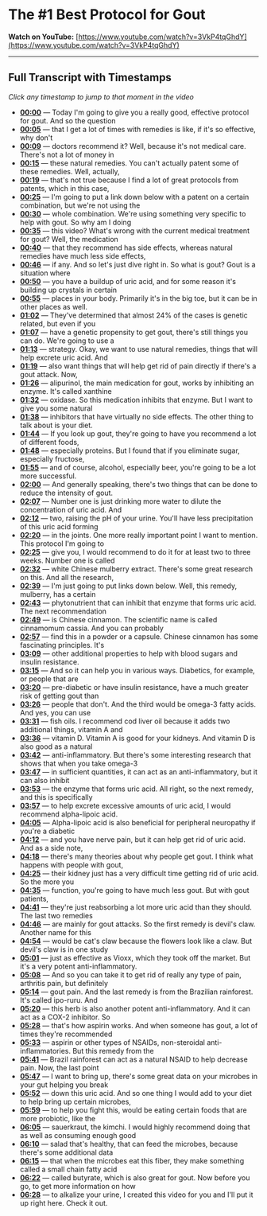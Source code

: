 # The #1 Best Protocol for Gout

**Watch on YouTube:** [https://www.youtube.com/watch?v=3VkP4tqGhdY](https://www.youtube.com/watch?v=3VkP4tqGhdY)

---

## Full Transcript with Timestamps

*Click any timestamp to jump to that moment in the video*

- **[00:00](https://www.youtube.com/watch?v=3VkP4tqGhdY&t=0s)** — Today I'm going to give you a really good, effective protocol for gout. And so the question
- **[00:05](https://www.youtube.com/watch?v=3VkP4tqGhdY&t=5s)** — that I get a lot of times with remedies is like, if it's so effective, why don't
- **[00:09](https://www.youtube.com/watch?v=3VkP4tqGhdY&t=9s)** — doctors recommend it? Well, because it's not medical care. There's not a lot of money in
- **[00:15](https://www.youtube.com/watch?v=3VkP4tqGhdY&t=15s)** — these natural remedies. You can't actually patent some of these remedies. Well, actually,
- **[00:19](https://www.youtube.com/watch?v=3VkP4tqGhdY&t=19s)** — that's not true because I find a lot of great protocols from patents, which in this case,
- **[00:25](https://www.youtube.com/watch?v=3VkP4tqGhdY&t=25s)** — I'm going to put a link down below with a patent on a certain combination, but we're not using the
- **[00:30](https://www.youtube.com/watch?v=3VkP4tqGhdY&t=30s)** — whole combination. We're using something very specific to help with gout. So why am I doing
- **[00:35](https://www.youtube.com/watch?v=3VkP4tqGhdY&t=35s)** — this video? What's wrong with the current medical treatment for gout? Well, the medication
- **[00:40](https://www.youtube.com/watch?v=3VkP4tqGhdY&t=40s)** — that they recommend has side effects, whereas natural remedies have much less side effects,
- **[00:46](https://www.youtube.com/watch?v=3VkP4tqGhdY&t=46s)** — if any. And so let's just dive right in. So what is gout? Gout is a situation where
- **[00:50](https://www.youtube.com/watch?v=3VkP4tqGhdY&t=50s)** — you have a buildup of uric acid, and for some reason it's building up crystals in certain
- **[00:55](https://www.youtube.com/watch?v=3VkP4tqGhdY&t=55s)** — places in your body. Primarily it's in the big toe, but it can be in other places as well.
- **[01:02](https://www.youtube.com/watch?v=3VkP4tqGhdY&t=62s)** — They've determined that almost 24% of the cases is genetic related, but even if you
- **[01:07](https://www.youtube.com/watch?v=3VkP4tqGhdY&t=67s)** — have a genetic propensity to get gout, there's still things you can do. We're going to use a
- **[01:13](https://www.youtube.com/watch?v=3VkP4tqGhdY&t=73s)** — strategy. Okay, we want to use natural remedies, things that will help excrete uric acid. And
- **[01:19](https://www.youtube.com/watch?v=3VkP4tqGhdY&t=79s)** — also want things that will help get rid of pain directly if there's a gout attack. Now,
- **[01:26](https://www.youtube.com/watch?v=3VkP4tqGhdY&t=86s)** — alipurinol, the main medication for gout, works by inhibiting an enzyme. It's called xanthine
- **[01:32](https://www.youtube.com/watch?v=3VkP4tqGhdY&t=92s)** — oxidase. So this medication inhibits that enzyme. But I want to give you some natural
- **[01:38](https://www.youtube.com/watch?v=3VkP4tqGhdY&t=98s)** — inhibitors that have virtually no side effects. The other thing to talk about is your diet.
- **[01:44](https://www.youtube.com/watch?v=3VkP4tqGhdY&t=104s)** — If you look up gout, they're going to have you recommend a lot of different foods,
- **[01:48](https://www.youtube.com/watch?v=3VkP4tqGhdY&t=108s)** — especially proteins. But I found that if you eliminate sugar, especially fructose,
- **[01:55](https://www.youtube.com/watch?v=3VkP4tqGhdY&t=115s)** — and of course, alcohol, especially beer, you're going to be a lot more successful.
- **[02:00](https://www.youtube.com/watch?v=3VkP4tqGhdY&t=120s)** — And generally speaking, there's two things that can be done to reduce the intensity of gout.
- **[02:07](https://www.youtube.com/watch?v=3VkP4tqGhdY&t=127s)** — Number one is just drinking more water to dilute the concentration of uric acid. And
- **[02:12](https://www.youtube.com/watch?v=3VkP4tqGhdY&t=132s)** — two, raising the pH of your urine. You'll have less precipitation of this uric acid forming
- **[02:20](https://www.youtube.com/watch?v=3VkP4tqGhdY&t=140s)** — in the joints. One more really important point I want to mention. This protocol I'm going to
- **[02:25](https://www.youtube.com/watch?v=3VkP4tqGhdY&t=145s)** — give you, I would recommend to do it for at least two to three weeks. Number one is called
- **[02:32](https://www.youtube.com/watch?v=3VkP4tqGhdY&t=152s)** — white Chinese mulberry extract. There's some great research on this. And all the research,
- **[02:39](https://www.youtube.com/watch?v=3VkP4tqGhdY&t=159s)** — I'm just going to put links down below. Well, this remedy, mulberry, has a certain
- **[02:43](https://www.youtube.com/watch?v=3VkP4tqGhdY&t=163s)** — phytonutrient that can inhibit that enzyme that forms uric acid. The next recommendation
- **[02:49](https://www.youtube.com/watch?v=3VkP4tqGhdY&t=169s)** — is Chinese cinnamon. The scientific name is called cinnamomum cassia. And you can probably
- **[02:57](https://www.youtube.com/watch?v=3VkP4tqGhdY&t=177s)** — find this in a powder or a capsule. Chinese cinnamon has some fascinating principles. It's
- **[03:09](https://www.youtube.com/watch?v=3VkP4tqGhdY&t=189s)** — other additional properties to help with blood sugars and insulin resistance.
- **[03:15](https://www.youtube.com/watch?v=3VkP4tqGhdY&t=195s)** — And so it can help you in various ways. Diabetics, for example, or people that are
- **[03:20](https://www.youtube.com/watch?v=3VkP4tqGhdY&t=200s)** — pre-diabetic or have insulin resistance, have a much greater risk of getting gout than
- **[03:26](https://www.youtube.com/watch?v=3VkP4tqGhdY&t=206s)** — people that don't. And the third would be omega-3 fatty acids. And yes, you can use
- **[03:31](https://www.youtube.com/watch?v=3VkP4tqGhdY&t=211s)** — fish oils. I recommend cod liver oil because it adds two additional things, vitamin A and
- **[03:36](https://www.youtube.com/watch?v=3VkP4tqGhdY&t=216s)** — vitamin D. Vitamin A is good for your kidneys. And vitamin D is also good as a natural
- **[03:42](https://www.youtube.com/watch?v=3VkP4tqGhdY&t=222s)** — anti-inflammatory. But there's some interesting research that shows that when you take omega-3
- **[03:47](https://www.youtube.com/watch?v=3VkP4tqGhdY&t=227s)** — in sufficient quantities, it can act as an anti-inflammatory, but it can also inhibit
- **[03:53](https://www.youtube.com/watch?v=3VkP4tqGhdY&t=233s)** — the enzyme that forms uric acid. All right, so the next remedy, and this is specifically
- **[03:57](https://www.youtube.com/watch?v=3VkP4tqGhdY&t=237s)** — to help excrete excessive amounts of uric acid, I would recommend alpha-lipoic acid.
- **[04:05](https://www.youtube.com/watch?v=3VkP4tqGhdY&t=245s)** — Alpha-lipoic acid is also beneficial for peripheral neuropathy if you're a diabetic
- **[04:12](https://www.youtube.com/watch?v=3VkP4tqGhdY&t=252s)** — and you have nerve pain, but it can help get rid of uric acid. And as a side note,
- **[04:18](https://www.youtube.com/watch?v=3VkP4tqGhdY&t=258s)** — there's many theories about why people get gout. I think what happens with people with gout,
- **[04:25](https://www.youtube.com/watch?v=3VkP4tqGhdY&t=265s)** — their kidney just has a very difficult time getting rid of uric acid. So the more you
- **[04:35](https://www.youtube.com/watch?v=3VkP4tqGhdY&t=275s)** — function, you're going to have much less gout. But with gout patients,
- **[04:41](https://www.youtube.com/watch?v=3VkP4tqGhdY&t=281s)** — they're just reabsorbing a lot more uric acid than they should. The last two remedies
- **[04:46](https://www.youtube.com/watch?v=3VkP4tqGhdY&t=286s)** — are mainly for gout attacks. So the first remedy is devil's claw. Another name for this
- **[04:54](https://www.youtube.com/watch?v=3VkP4tqGhdY&t=294s)** — would be cat's claw because the flowers look like a claw. But devil's claw is in one study
- **[05:01](https://www.youtube.com/watch?v=3VkP4tqGhdY&t=301s)** — just as effective as Vioxx, which they took off the market. But it's a very potent anti-inflammatory.
- **[05:08](https://www.youtube.com/watch?v=3VkP4tqGhdY&t=308s)** — And so you can take it to get rid of really any type of pain, arthritis pain, but definitely
- **[05:14](https://www.youtube.com/watch?v=3VkP4tqGhdY&t=314s)** — gout pain. And the last remedy is from the Brazilian rainforest. It's called ipo-ruru. And
- **[05:20](https://www.youtube.com/watch?v=3VkP4tqGhdY&t=320s)** — this herb is also another potent anti-inflammatory. And it can act as a COX-2 inhibitor. So
- **[05:28](https://www.youtube.com/watch?v=3VkP4tqGhdY&t=328s)** — that's how aspirin works. And when someone has gout, a lot of times they're recommended
- **[05:33](https://www.youtube.com/watch?v=3VkP4tqGhdY&t=333s)** — aspirin or other types of NSAIDs, non-steroidal anti-inflammatories. But this remedy from the
- **[05:41](https://www.youtube.com/watch?v=3VkP4tqGhdY&t=341s)** — Brazil rainforest can act as a natural NSAID to help decrease pain. Now, the last point
- **[05:47](https://www.youtube.com/watch?v=3VkP4tqGhdY&t=347s)** — I want to bring up, there's some great data on your microbes in your gut helping you break
- **[05:52](https://www.youtube.com/watch?v=3VkP4tqGhdY&t=352s)** — down this uric acid. And so one thing I would add to your diet to help bring up certain microbes,
- **[05:59](https://www.youtube.com/watch?v=3VkP4tqGhdY&t=359s)** — to help you fight this, would be eating certain foods that are more probiotic, like the
- **[06:05](https://www.youtube.com/watch?v=3VkP4tqGhdY&t=365s)** — sauerkraut, the kimchi. I would highly recommend doing that as well as consuming enough good
- **[06:10](https://www.youtube.com/watch?v=3VkP4tqGhdY&t=370s)** — salad that's healthy, that can feed the microbes, because there's some additional data
- **[06:15](https://www.youtube.com/watch?v=3VkP4tqGhdY&t=375s)** — that when the microbes eat this fiber, they make something called a small chain fatty acid
- **[06:22](https://www.youtube.com/watch?v=3VkP4tqGhdY&t=382s)** — called butyrate, which is also great for gout. Now before you go, to get more information on how
- **[06:28](https://www.youtube.com/watch?v=3VkP4tqGhdY&t=388s)** — to alkalize your urine, I created this video for you and I'll put it up right here. Check it out.
